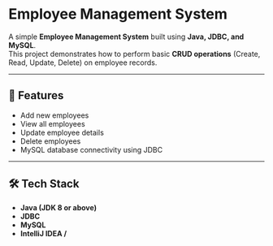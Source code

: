 # Employee Management System

A simple **Employee Management System** built using **Java, JDBC, and MySQL**.  
This project demonstrates how to perform basic **CRUD operations** (Create, Read, Update, Delete) on employee records.

---

## 🚀 Features
- Add new employees  
- View all employees  
- Update employee details  
- Delete employees  
- MySQL database connectivity using JDBC  

---

## 🛠️ Tech Stack
- **Java (JDK 8 or above)**  
- **JDBC**  
- **MySQL**  
- **IntelliJ IDEA /**  
 
